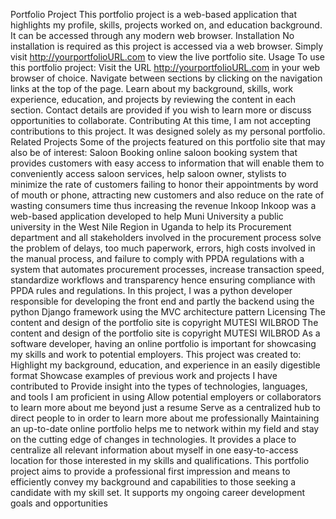 Portfolio Project
This portfolio project is a web-based application that highlights my profile, skills, projects worked on, and education background. It can be accessed through any modern web browser.
Installation
No installation is required as this project is accessed via a web browser. Simply visit http://yourportfolioURL.com to view the live portfolio site.
Usage
To use this portfolio project:
Visit the URL http://yourportfolioURL.com in your web browser of choice.
Navigate between sections by clicking on the navigation links at the top of the page.
Learn about my background, skills, work experience, education, and projects by reviewing the content in each section.
Contact details are provided if you wish to learn more or discuss opportunities to collaborate.
Contributing
At this time, I am not accepting contributions to this project. It was designed solely as my personal portfolio.
Related Projects
Some of the projects featured on this portfolio site that may also be of interest:
Saloon Booking 
online saloon booking system that provides customers with easy access to information that will enable them to conveniently access saloon services, help saloon owner, stylists to minimize the rate of customers failing to honor their appointments by word of mouth or phone, attracting new customers and also reduce on the rate of wasting consumers time thus increasing the revenue
Inkoop
Inkoop was a web-based application developed to help Muni University a public university in the West Nile Region in Uganda to help its Procurement department and all stakeholders involved in the procurement process solve the problem of delays, too much paperwork, errors, high costs involved in the manual process, and failure to comply with PPDA regulations with a system that automates procurement processes, increase transaction speed, standardize workflows and transparency hence ensuring compliance with PPDA rules and regulations. In this project, I was a python developer responsible for developing the front end and partly the backend using the python Django framework using the MVC architecture pattern
Licensing
The content and design of the portfolio site is copyright MUTESI WILBROD
The content and design of the portfolio site is copyright MUTESI WILBROD
As a software developer, having an online portfolio is important for showcasing my skills and work to potential employers. This project was created to:
Highlight my background, education, and experience in an easily digestible format
Showcase examples of previous work and projects I have contributed to
Provide insight into the types of technologies, languages, and tools I am proficient in using
Allow potential employers or collaborators to learn more about me beyond just a resume
Serve as a centralized hub to direct people to in order to learn more about me professionally
Maintaining an up-to-date online portfolio helps me to network within my field and stay on the cutting edge of changes in technologies. It provides a place to centralize all relevant information about myself in one easy-to-access location for those interested in my skills and qualifications.
This portfolio project aims to provide a professional first impression and means to efficiently convey my background and capabilities to those seeking a candidate with my skill set. It supports my ongoing career development goals and opportunities


